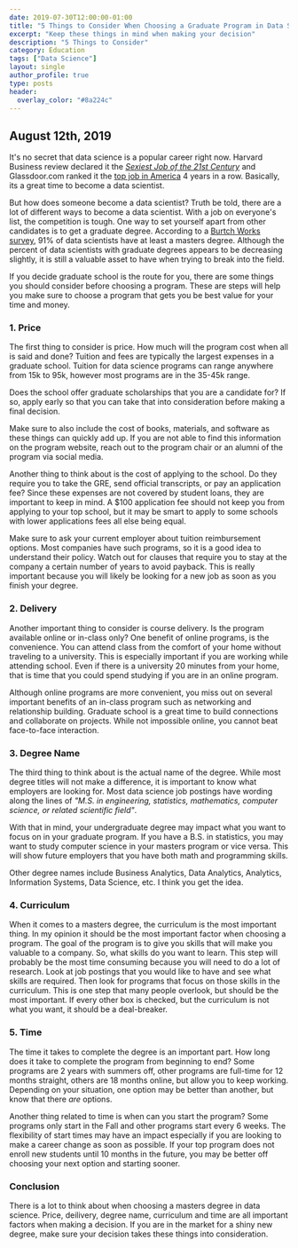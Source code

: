 ```yaml
---
date: 2019-07-30T12:00:00-01:00
title: "5 Things to Consider When Choosing a Graduate Program in Data Science"
excerpt: "Keep these things in mind when making your decision"
description: "5 Things to Consider"
category: Education
tags: ["Data Science"]
layout: single
author_profile: true
type: posts
header:
  overlay_color: "#8a224c"
---
```

## August 12th, 2019 

It's no secret that data science is a popular career right now. Harvard Business review declared it the [*Sexiest Job of the 21st Century*](https://hbr.org/2012/10/data-scientist-the-sexiest-job-of-the-21st-century) and Glassdoor.com ranked it the [top job in America](https://www.glassdoor.com/List/Best-Jobs-in-America-LST_KQ0,20.htm) 4 years in a row. Basically, its a great time to become a data scientist.

But how does someone become a data scientist? Truth be told, there are a lot of different ways to become a data scientist. With a job on everyone's list, the competition is tough. One way to set yourself apart from other candidates is to get a graduate degree. According to a [Burtch Works survey](https://www.burtchworks.com/2014/11/17/must-have-skills-to-become-a-data-scientist/), 91% of data scientists have at least a masters degree. Although the percent of data scientists with graduate degrees appears to be decreasing slightly, it is still a valuable asset to have when trying to break into the field.

If you decide graduate school is the route for you, there are some things you should consider before choosing a program. These are steps will help you make sure to choose a program that gets you be best value for your time and money.


### 1. Price

The first thing to consider is price. How much will the program cost when all is said and done? Tuition and fees are typically the largest expenses in a graduate school. Tuition for data science programs can range anywhere from 15k to 95k, however most programs are in the 35-45k range.

Does the school offer graduate scholarships that you are a candidate for? If so, apply early so that you can take that into consideration before making a final decision.

Make sure to also include the cost of books, materials, and software as these things can quickly add up. If you are not able to find this information on the program website, reach out to the program chair or an alumni of the program via social media.

Another thing to think about is the cost of applying to the school. Do they require you to take the GRE, send official transcripts, or pay an application fee? Since these expenses are not covered by student loans, they are important to keep in mind. A $100 application fee should not keep you from applying to your top school, but it may be smart to apply to some schools with lower applications fees all else being equal.

Make sure to ask your current employer about tuition reimbursement options. Most companies have such programs, so it is a good idea to understand their policy. Watch out for clauses that require you to stay at the company a certain number of years to avoid payback. This is really important because you will likely be looking for a new job as soon as you finish your degree.


### 2. Delivery

Another important thing to consider is course delivery. Is the program available online or in-class only? One benefit of online programs, is the convenience. You can attend class from the comfort of your home without traveling to a university. This is especially important if you are working while attending school. Even if there is a university 20 minutes from your home, that is time that you could spend studying if you are in an online program.

Although online programs are more convenient, you miss out on several important benefits of an in-class program such as networking and relationship building. Graduate school is a great time to build connections and collaborate on projects. While not impossible online, you cannot beat face-to-face interaction.



### 3. Degree Name

The third thing to think about is the actual name of the degree. While most degree titles will not make a difference, it is important to know what employers are looking for. Most data science job postings have wording along the lines of *"M.S. in engineering, statistics, mathematics, computer science, or related scientific field"*.  

With that in mind, your undergraduate degree may impact what you want to focus on in your graduate program. If you have a B.S. in statistics, you may want to study computer science in your masters program or vice versa. This will show future employers that you have both math and programming skills. 

Other degree names include Business Analytics, Data Analytics, Analytics, Information Systems, Data Science, etc. I think you get the idea.


### 4. Curriculum
When it comes to a masters degree, the curriculum is the most important thing. In my opinion it should be the most important factor when choosing a program. The goal of the program is to give you skills that will make you valuable to a company. So, what skills do you want to learn. This step will probably be the most time consuming because you will need to do a lot of research. Look at job postings that you would like to have and see what skills are required. Then look for programs that focus on those skills in the curriculum. This is one step that many people overlook, but should be the most important. If every other box is checked, but the curriculum is not what you want, it should be a deal-breaker.


### 5. Time
The time it takes to complete the degree is an important part. How long does it take to complete the program from beginning to end? Some programs are 2 years with summers off, other programs are full-time for 12 months straight, others are 18 months online, but allow you to keep working. Depending on your situation, one option may be better than another, but know that there *are* options.

Another thing related to time is when can you start the program? Some programs only start in the Fall and other programs start every 6 weeks. The flexibility of start times may have an impact especially if you are looking to make a career change as soon as possible. If your top program does not enroll new students until 10 months in the future, you may be better off choosing your next option and starting sooner.

### Conclusion
There is a lot to think about when choosing a masters degree in data science. Price, deilivery, degree name, curriculum and time are all important factors when making a decision. If you are in the market for a shiny new degree, make sure your decision takes these things into consideration.







